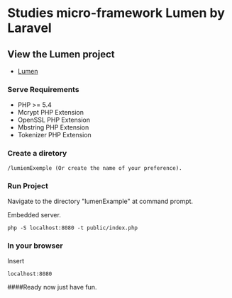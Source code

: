 # Studies micro-framework Lumen by Laravel
## View the Lumen project
- [Lumen](http://lumen.laravel.com/)

### Serve Requirements
- PHP >= 5.4
- Mcrypt PHP Extension
- OpenSSL PHP Extension
- Mbstring PHP Extension
- Tokenizer PHP Extension

### Create a diretory
	/lumiemExemple (Or create the name of your preference).

### Run Project
Navigate to the directory "lumenExample" at command prompt.

Embedded server.

	php -S localhost:8080 -t public/index.php

### In your browser

Insert
	
	localhost:8080

####Ready now just have fun.



